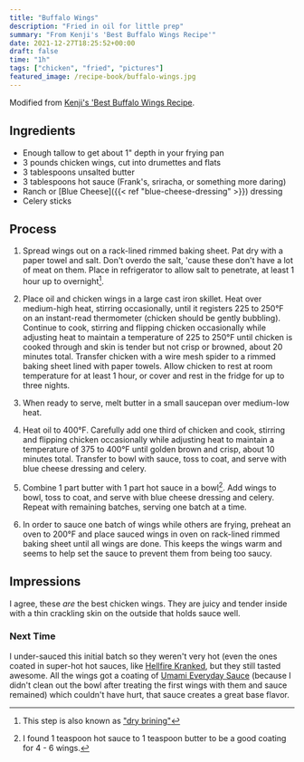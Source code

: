 ```yaml
---
title: "Buffalo Wings"
description: "Fried in oil for little prep"
summary: "From Kenji's 'Best Buffalo Wings Recipe'"
date: 2021-12-27T18:25:52+00:00
draft: false
time: "1h"
tags: ["chicken", "fried", "pictures"]
featured_image: /recipe-book/buffalo-wings.jpg
---
```


Modified from [Kenji's 'Best Buffalo Wings Recipe](https://www.seriouseats.com/ultimate-extra-crispy-double-fried-confit-buffalo-wings "Kenji's 'Best Buffalo Wings Recipe").

## Ingredients

- Enough tallow to get about 1" depth in your frying pan
- 3 pounds chicken wings, cut into drumettes and flats
- 3 tablespoons unsalted butter
- 3 tablespoons hot sauce (Frank's, sriracha, or something more daring)
- Ranch or [Blue Cheese]({{< ref "blue-cheese-dressing" >}}) dressing
- Celery sticks

## Process

1. Spread wings out on a rack-lined rimmed baking sheet.  Pat dry with a paper towel and salt.  Don't overdo the salt, 'cause these don't have a lot of meat on them.  Place in refrigerator to allow salt to penetrate, at least 1 hour up to overnight[^1].

1. Place oil and chicken wings in a large cast iron skillet. Heat over medium-high heat, stirring occasionally, until it registers 225 to 250°F on an instant-read thermometer (chicken should be gently bubbling). Continue to cook, stirring and flipping chicken occasionally while adjusting heat to maintain a temperature of 225 to 250°F until chicken is cooked through and skin is tender but not crisp or browned, about 20 minutes total. Transfer chicken with a wire mesh spider to a rimmed baking sheet lined with paper towels. Allow chicken to rest at room temperature for at least 1 hour, or cover and rest in the fridge for up to three nights.

1. When ready to serve, melt butter in a small saucepan over medium-low heat.

1. Heat oil to 400°F. Carefully add one third of chicken and cook, stirring and flipping chicken occasionally while adjusting heat to maintain a temperature of 375 to 400°F until golden brown and crisp, about 10 minutes total. Transfer to bowl with sauce, toss to coat, and serve with blue cheese dressing and celery.

1. Combine 1 part butter with 1 part hot sauce in a bowl[^2].  Add wings to bowl, toss to coat, and serve with blue cheese dressing and celery. Repeat with remaining batches, serving one batch at a time.

1. In order to sauce one batch of wings while others are frying, preheat an oven to 200°F and place sauced wings in oven on rack-lined rimmed baking sheet until all wings are done.  This keeps the wings warm and seems to help set the sauce to prevent them from being too saucy.

[^1]: This step is also known as ["dry brining"](https://amazingribs.com/tested-recipes/salting-brining-curing-and-injecting/dry-brining-easier-and-less-wasteful-wet-brining/ "Amazing Ribs Dry Brine Post")
[^2]: I found 1 teaspoon hot sauce to 1 teaspoon butter to be a good coating for 4 - 6 wings.

## Impressions

I agree, these _are_ the best chicken wings.  They are juicy and tender inside with a thin crackling skin on the outside that holds sauce well.

### Next Time

I under-sauced this initial batch so they weren't very hot (even the ones coated in super-hot hot sauces, like [Hellfire Kranked](https://heatonist.com/products/hellfire-kranked-1?variant=39373094060130 "Heatonist Hellfire Kranked Store Page"), but they still tasted awesome.  All the wings got a coating of [Umami Everyday Sauce](https://www.seedranchflavor.com/products/umami-everyday-sauce "Seed Ranch Umami Everyday Sauce Page") (because I didn't clean out the bowl after treating the first wings with them and sauce remained) which couldn't have hurt, that sauce creates a great base flavor.
